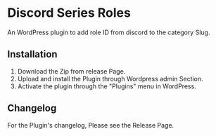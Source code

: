 # Discord Series Roles

An WordPress plugin to add role ID from discord to the category Slug.

## Installation

1. Download the Zip from release Page.
2. Upload and install the Plugin through Wordpress admin Section.
3. Activate the plugin through the "Plugins" menu in WordPress.

## Changelog

For the Plugin's changelog, Please see the Release Page.
